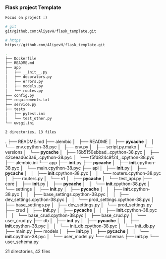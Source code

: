 ### Flask project Template ###


```python
Focus on project :)

# git
git@github.com:AliyevH/flask_template.git

# https
https://github.com/AliyevH/flask_template.git

```

```bash
.
├── Dockerfile
├── README.md
├── app
│   ├── __init__.py
│   ├── decorators.py
│   ├── errors.py
│   ├── models.py
│   └── routes.py
├── config.py
├── requirements.txt
├── service.py
├── tests
│   ├── pytest.ini
│   └── test_other.py
└── uwsgi.ini

2 directories, 13 files
```
.
├── README.md
├── alembic
│   ├── README
│   ├── __pycache__
│   │   └── env.cpython-38.pyc
│   ├── env.py
│   ├── script.py.mako
│   └── versions
│       └── __pycache__
│           ├── 16b5150ebbad_.cpython-38.pyc
│           ├── 42ceead6c3a6_.cpython-38.pyc
│           └── f5fd824c9f24_.cpython-38.pyc
├── alembic.ini
└── app
    ├── __init__.py
    ├── __pycache__
    │   ├── __init__.cpython-38.pyc
    │   └── main.cpython-38.pyc
    ├── api
    │   ├── __init__.py
    │   ├── __pycache__
    │   │   ├── __init__.cpython-38.pyc
    │   │   └── routers.cpython-38.pyc
    │   ├── routers.py
    │   └── v1
    │       ├── __pycache__
    │       └── test_api.py
    ├── core
    │   ├── __init__.py
    │   ├── __pycache__
    │   │   └── __init__.cpython-38.pyc
    │   └── settings
    │       ├── __init__.py
    │       ├── __pycache__
    │       │   ├── __init__.cpython-38.pyc
    │       │   ├── base_settings.cpython-38.pyc
    │       │   ├── dev_settings.cpython-38.pyc
    │       │   └── prod_settings.cpython-38.pyc
    │       ├── base_settings.py
    │       ├── dev_settings.py
    │       └── prod_settings.py
    ├── crud
    │   ├── __init__.py
    │   ├── __pycache__
    │   │   ├── __init__.cpython-38.pyc
    │   │   └── base_crud.cpython-38.pyc
    │   ├── base_crud.py
    │   └── user_crud.py
    ├── db
    │   ├── __init__.py
    │   ├── __pycache__
    │   │   ├── __init__.cpython-38.pyc
    │   │   └── init_db.cpython-38.pyc
    │   └── init_db.py
    ├── main.py
    ├── models
    │   ├── __init__.py
    │   ├── __pycache__
    │   │   └── __init__.cpython-38.pyc
    │   └── user_model.py
    └── schemas
        ├── __init__.py
        └── user_schema.py

21 directories, 42 files
